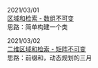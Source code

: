 2021/03/01  
[区域和检索 - 数组不可变](https://leetcode-cn.com/problems/range-sum-query-immutable/)  
思路：简单构建一个类

2021/03/02  
[二维区域和检索 - 矩阵不可变](https://leetcode-cn.com/problems/range-sum-query-2d-immutable/)  
思路：前缀和，动态规划的三月
